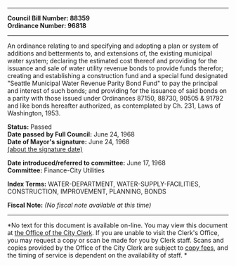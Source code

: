 * * * * *  
  
**Council Bill Number: [](#h0)[](#h2)88359**   
**Ordinance Number: 96818**  
  
* * * * *  
  
An ordinance relating to and specifying and adopting a plan or system of additions and betterments to, and extensions of, the existing municipal water system; declaring the estimated cost thereof and providing for the issuance and sale of water utility revenue bonds to provide funds therefor; creating and establishing a construction fund and a special fund designated "Seattle Municipal Water Revenue Parity Bond Fund" to pay the principal and interest of such bonds; and providing for the issuance of said bonds on a parity with those issued under Ordinances 87150, 88730, 90505 & 91792 and like bonds hereafter authorized, as contemplated by Ch. 231, Laws of Washington, 1953.  
  
**Status:** Passed   
**Date passed by Full Council:** June 24, 1968   
**Date of Mayor's signature:** June 24, 1968   
[(about the signature date)](/~public/approvaldate.htm)   
  
  
**Date introduced/referred to committee:** June 17, 1968   
**Committee:** Finance-City Utilities   
  
**Index Terms:** WATER-DEPARTMENT, WATER-SUPPLY-FACILITIES, CONSTRUCTION, IMPROVEMENT, PLANNING, BONDS  
  
**Fiscal Note:** *(No fiscal note available at this time)*  
  
* * * * *  
  
*No text for this document is available on-line. You may view this document at [the Office of the City Clerk](http://www.seattle.gov/leg/clerk/contactUs.htm). If you are unable to visit the Clerk's Office, you may request a copy or scan be made for you by Clerk staff. Scans and copies provided by the Office of the City Clerk are subject to [copy fees](http://clerk.seattle.gov/~public/clerkfees.htm), and the timing of service is dependent on the availability of staff. *  
  
  
